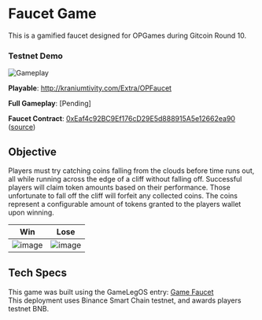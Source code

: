 # Faucet Game
This is a gamified faucet designed for OPGames during Gitcoin Round 10.

### Testnet Demo
![Gameplay](https://user-images.githubusercontent.com/1028926/124869560-3d267e80-df76-11eb-8797-feaba3af4d30.gif)

**Playable**: http://kraniumtivity.com/Extra/OPFaucet

**Full Gameplay**: [Pending]

**Faucet Contract**: [0xEaf4c92BC9Ef176cD29E5d888915A5e12662ea90](https://testnet.bscscan.com/address/0xEaf4c92BC9Ef176cD29E5d888915A5e12662ea90) ([source](Brownie/contracts/Faucet.sol))

## Objective
Players must try catching coins falling from the clouds before time runs out, all while running across the edge of a cliff without falling off. Successful players will claim token amounts based on their performance. Those unfortunate to fall off the cliff will forfeit any collected coins. The coins represent a configurable amount of tokens granted to the players wallet upon winning.

| Win | Lose |
|--|--|
| ![image](https://user-images.githubusercontent.com/1028926/124542344-17fc0980-ddd8-11eb-8c61-4fae1678a824.png) | ![image](https://user-images.githubusercontent.com/1028926/124542488-509be300-ddd8-11eb-9526-f7013bfa7b88.png)

## Tech Specs
This game was built using the GameLegOS entry: [Game Faucet](https://github.com/kilogold/gr10-OP_GameLegOS)  
This deployment uses Binance Smart Chain testnet, and awards players testnet BNB. 
